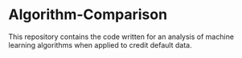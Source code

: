 # Algorithm-Comparison
This repository contains the code written for an analysis of machine learning algorithms when applied to credit default data.

